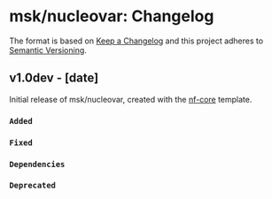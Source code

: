 # msk/nucleovar: Changelog

The format is based on [Keep a Changelog](https://keepachangelog.com/en/1.0.0/)
and this project adheres to [Semantic Versioning](https://semver.org/spec/v2.0.0.html).

## v1.0dev - [date]

Initial release of msk/nucleovar, created with the [nf-core](https://nf-co.re/) template.

### `Added`

### `Fixed`

### `Dependencies`

### `Deprecated`
